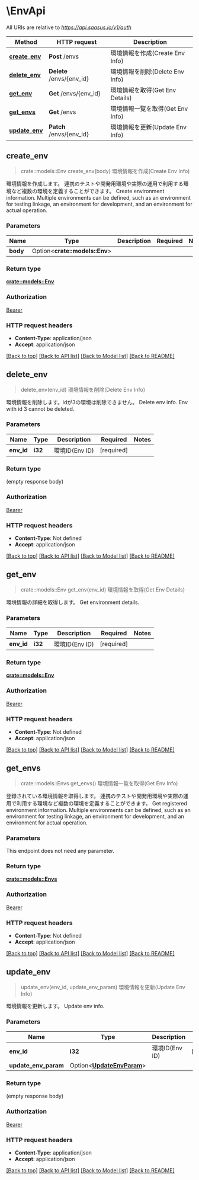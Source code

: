 # \EnvApi

All URIs are relative to *https://api.saasus.io/v1/auth*

Method | HTTP request | Description
------------- | ------------- | -------------
[**create_env**](EnvApi.md#create_env) | **Post** /envs | 環境情報を作成(Create Env Info)
[**delete_env**](EnvApi.md#delete_env) | **Delete** /envs/{env_id} | 環境情報を削除(Delete Env Info)
[**get_env**](EnvApi.md#get_env) | **Get** /envs/{env_id} | 環境情報を取得(Get Env Details)
[**get_envs**](EnvApi.md#get_envs) | **Get** /envs | 環境情報一覧を取得(Get Env Info)
[**update_env**](EnvApi.md#update_env) | **Patch** /envs/{env_id} | 環境情報を更新(Update Env Info)



## create_env

> crate::models::Env create_env(body)
環境情報を作成(Create Env Info)

環境情報を作成します。 連携のテストや開発用環境や実際の運用で利用する環境など複数の環境を定義することができます。  Create environment information. Multiple environments can be defined, such as an environment for testing linkage, an environment for development, and an environment for actual operation. 

### Parameters


Name | Type | Description  | Required | Notes
------------- | ------------- | ------------- | ------------- | -------------
**body** | Option<**crate::models::Env**> |  |  |

### Return type

[**crate::models::Env**](Env.md)

### Authorization

[Bearer](../README.md#Bearer)

### HTTP request headers

- **Content-Type**: application/json
- **Accept**: application/json

[[Back to top]](#) [[Back to API list]](../README.md#documentation-for-api-endpoints) [[Back to Model list]](../README.md#documentation-for-models) [[Back to README]](../README.md)


## delete_env

> delete_env(env_id)
環境情報を削除(Delete Env Info)

環境情報を削除します。idが3の環境は削除できません。  Delete env info. Env with id 3 cannot be deleted. 

### Parameters


Name | Type | Description  | Required | Notes
------------- | ------------- | ------------- | ------------- | -------------
**env_id** | **i32** | 環境ID(Env ID) | [required] |

### Return type

 (empty response body)

### Authorization

[Bearer](../README.md#Bearer)

### HTTP request headers

- **Content-Type**: Not defined
- **Accept**: application/json

[[Back to top]](#) [[Back to API list]](../README.md#documentation-for-api-endpoints) [[Back to Model list]](../README.md#documentation-for-models) [[Back to README]](../README.md)


## get_env

> crate::models::Env get_env(env_id)
環境情報を取得(Get Env Details)

環境情報の詳細を取得します。  Get environment details. 

### Parameters


Name | Type | Description  | Required | Notes
------------- | ------------- | ------------- | ------------- | -------------
**env_id** | **i32** | 環境ID(Env ID) | [required] |

### Return type

[**crate::models::Env**](Env.md)

### Authorization

[Bearer](../README.md#Bearer)

### HTTP request headers

- **Content-Type**: Not defined
- **Accept**: application/json

[[Back to top]](#) [[Back to API list]](../README.md#documentation-for-api-endpoints) [[Back to Model list]](../README.md#documentation-for-models) [[Back to README]](../README.md)


## get_envs

> crate::models::Envs get_envs()
環境情報一覧を取得(Get Env Info)

登録されている環境情報を取得します。 連携のテストや開発用環境や実際の運用で利用する環境など複数の環境を定義することができます。  Get registered environment information. Multiple environments can be defined, such as an environment for testing linkage, an environment for development, and an environment for actual operation. 

### Parameters

This endpoint does not need any parameter.

### Return type

[**crate::models::Envs**](Envs.md)

### Authorization

[Bearer](../README.md#Bearer)

### HTTP request headers

- **Content-Type**: Not defined
- **Accept**: application/json

[[Back to top]](#) [[Back to API list]](../README.md#documentation-for-api-endpoints) [[Back to Model list]](../README.md#documentation-for-models) [[Back to README]](../README.md)


## update_env

> update_env(env_id, update_env_param)
環境情報を更新(Update Env Info)

環境情報を更新します。  Update env info. 

### Parameters


Name | Type | Description  | Required | Notes
------------- | ------------- | ------------- | ------------- | -------------
**env_id** | **i32** | 環境ID(Env ID) | [required] |
**update_env_param** | Option<[**UpdateEnvParam**](UpdateEnvParam.md)> |  |  |

### Return type

 (empty response body)

### Authorization

[Bearer](../README.md#Bearer)

### HTTP request headers

- **Content-Type**: application/json
- **Accept**: application/json

[[Back to top]](#) [[Back to API list]](../README.md#documentation-for-api-endpoints) [[Back to Model list]](../README.md#documentation-for-models) [[Back to README]](../README.md)

